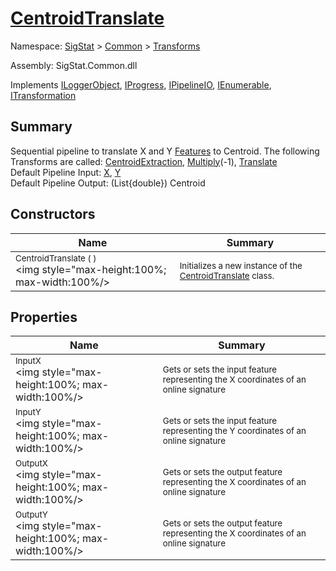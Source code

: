 # [CentroidTranslate](./CentroidTranslate.md)

Namespace: [SigStat]() > [Common](./../README.md) > [Transforms](./README.md)

Assembly: SigStat.Common.dll

Implements [ILoggerObject](./../ILoggerObject.md), [IProgress](./../Helpers/IProgress.md), [IPipelineIO](./../Pipeline/IPipelineIO.md), [IEnumerable](https://docs.microsoft.com/en-us/dotnet/api/System.Collections.IEnumerable), [ITransformation](./../ITransformation.md)

## Summary
Sequential pipeline to translate X and Y [Features](https://github.com/hargitomi97/sigstat/blob/master/docs/md/SigStat/Common/Features.md) to Centroid.  The following Transforms are called: [CentroidExtraction](https://github.com/hargitomi97/sigstat/blob/master/docs/md/SigStat/Common/Transforms/CentroidExtraction.md), [Multiply](https://github.com/hargitomi97/sigstat/blob/master/docs/md/SigStat/Common/Transforms/Multiply.md)(-1), [Translate](https://github.com/hargitomi97/sigstat/blob/master/docs/md/SigStat/Common/Transforms/Translate.md)<br>Default Pipeline Input: [X](https://github.com/hargitomi97/sigstat/blob/master/docs/md/SigStat/Common/Features.md), [Y](https://github.com/hargitomi97/sigstat/blob/master/docs/md/SigStat/Common/Features.md)<br>Default Pipeline Output: (List{double}) Centroid

## Constructors

| Name | Summary | 
| --- | --- | 
| <sub>CentroidTranslate (  )</sub><div style="pointer-events:none; cursor:default; width=200"><img style="max-height:100%; max-width:100%/></div>| <sub>Initializes a new instance of the [CentroidTranslate](https://github.com/hargitomi97/sigstat/blob/master/docs/md/SigStat/Common/Transforms/CentroidTranslate.md) class.</sub>| <br>


## Properties

| Name | Summary | 
| --- | --- | 
| <sub>InputX</sub><div style="pointer-events:none; cursor:default; width=200"><img style="max-height:100%; max-width:100%/></div>| <sub>Gets or sets the input feature representing the X coordinates of an online signature</sub>| <br>
| <sub>InputY</sub><div style="pointer-events:none; cursor:default; width=200"><img style="max-height:100%; max-width:100%/></div>| <sub>Gets or sets the input feature representing the Y coordinates of an online signature</sub>| <br>
| <sub>OutputX</sub><div style="pointer-events:none; cursor:default; width=200"><img style="max-height:100%; max-width:100%/></div>| <sub>Gets or sets the output feature representing the X coordinates of an online signature</sub>| <br>
| <sub>OutputY</sub><div style="pointer-events:none; cursor:default; width=200"><img style="max-height:100%; max-width:100%/></div>| <sub>Gets or sets the output feature representing the X coordinates of an online signature</sub>| <br>


